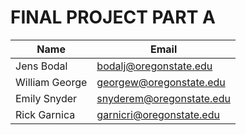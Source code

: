 # FINAL PROJECT PART A

| Name | Email |
|--|--|
| Jens Bodal | bodalj@oregonstate.edu |
| William George | georgew@oregonstate.edu |
| Emily Snyder | snyderem@oregonstate.edu |
| Rick Garnica | garnicri@oregonstate.edu |

